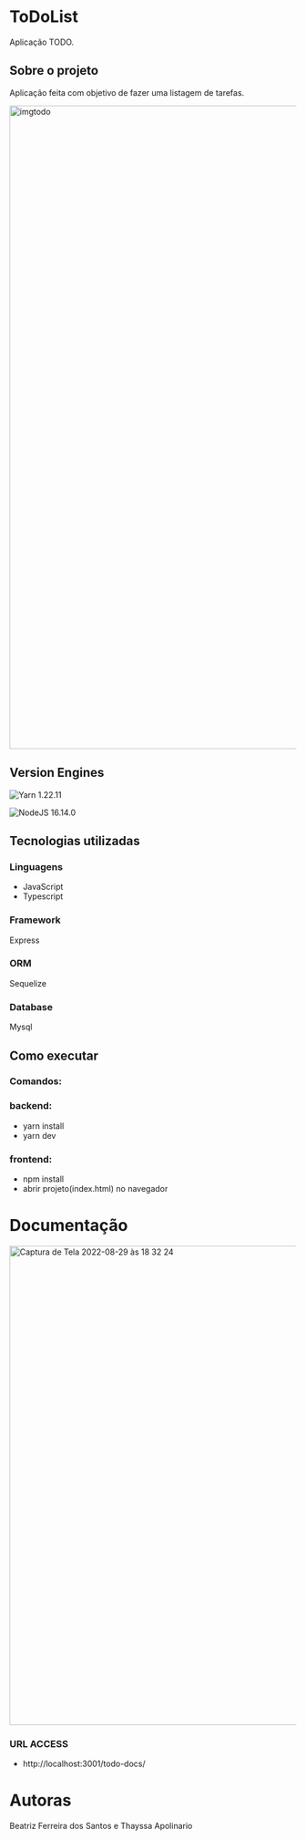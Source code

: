 # ToDoList
Aplicação TODO.

## Sobre o projeto
Aplicação feita com objetivo de fazer uma listagem de tarefas.

<img width="1129" alt="imgtodo" src="https://user-images.githubusercontent.com/60610706/178370222-ffffc580-0cda-45f0-a215-ffec62d036f5.png">

## Version Engines

![Yarn](https://img.shields.io/badge/yarn-%232C8EBB.svg?style=for-the-badge&logo=yarn&logoColor=white)  1.22.11

![NodeJS](https://img.shields.io/badge/node.js-6DA55F?style=for-the-badge&logo=node.js&logoColor=white)  16.14.0

## Tecnologias utilizadas

### Linguagens
- JavaScript <img height="14em" src="https://img.shields.io/badge/javascript-%23323330.svg?style=for-the-badge&logo=javascript&logoColor=%23F7DF1E" />
- Typescript <img height="14em" src="https://img.shields.io/badge/typescript-%23007ACC.svg?style=for-the-badge&logo=typescript&logoColor=white" />

### Framework
Express <img height="14em" src="https://img.shields.io/badge/express.js-%23404d59.svg?style=for-the-badge&logo=express&logoColor=%2361DAFB" />

### ORM 
Sequelize <img height="14em" src="https://img.shields.io/badge/Sequelize-52B0E7?style=for-the-badge&logo=Sequelize&logoColor=white" />

### Database
Mysql <img height="14em" src="https://img.shields.io/badge/mysql-%2300f.svg?style=for-the-badge&logo=mysql&logoColor=white" />


## Como executar
### Comandos: 
### backend:
- yarn install
- yarn dev
### frontend:
- npm install
- abrir projeto(index.html) no navegador

# Documentação

<img width="841" alt="Captura de Tela 2022-08-29 às 18 32 24" src="https://user-images.githubusercontent.com/60610706/187303023-c73bfb27-827b-4233-8730-f7b4ee3c4869.png">

### URL ACCESS
- http://localhost:3001/todo-docs/
 
# Autoras
Beatriz Ferreira dos Santos e Thayssa Apolinario
 
